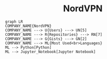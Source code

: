 <h1 align="center">NordVPN</h1>

```mermaid
graph LR
COMPANY_NAME{NordVPN}
COMPANY_NAME ---> U{Users} ---> UN[5]
COMPANY_NAME ---> R{Repositories} ---> RN[7]
COMPANY_NAME ---> G{Gists} ---> GN[2]
COMPANY_NAME ---> ML{Most Used<br>Languages}
ML --> Python[Python]
ML --> Jupyter_Notebook[Jupyter Notebook]
```
